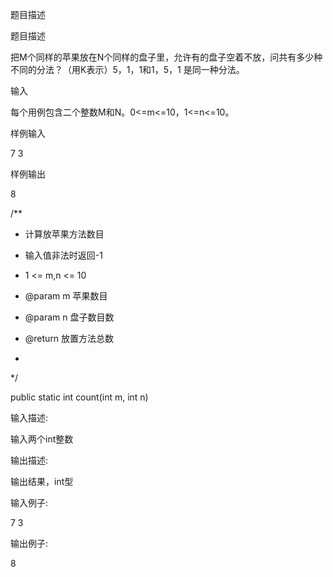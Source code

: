 题目描述

题目描述

把M个同样的苹果放在N个同样的盘子里，允许有的盘子空着不放，问共有多少种不同的分法？（用K表示）5，1，1和1，5，1 是同一种分法。


输入

每个用例包含二个整数M和N。0<=m<=10，1<=n<=10。


样例输入

7 3


样例输出

8


/**

* 计算放苹果方法数目


* 输入值非法时返回-1

* 1 <= m,n <= 10

* @param m 苹果数目

* @param n 盘子数目数

* @return 放置方法总数

*

*/

public static int count(int m, int n)





输入描述:

输入两个int整数



输出描述:

输出结果，int型


输入例子:

7 3


输出例子:

8

